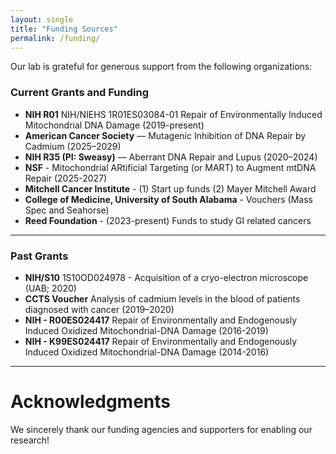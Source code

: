```yaml
---
layout: single
title: "Funding Sources"
permalink: /funding/
---
```


Our lab is grateful for generous support from the following organizations:

### Current Grants and Funding

- **NIH R01** NIH/NIEHS 1R01ES03084-01 Repair of Environmentally Induced Mitochondrial DNA Damage (2019-present)
- **American Cancer Society** — Mutagenic Inhibition of DNA Repair by Cadmium (2025–2029)
- **NIH R35 (PI: Sweasy)** — Aberrant DNA Repair and Lupus (2020–2024)
- **NSF** - Mitochondrial ARtificial Targeting (or MART) to Augment mtDNA Repair (2025-2027)
- **Mitchell Cancer Institute** - (1) Start up funds (2) Mayer Mitchell Award
- **College of Medicine, University of South Alabama** - Vouchers (Mass Spec and Seahorse)
- **Reed Foundation** - (2023-present) Funds to study GI related cancers

---

### Past Grants

- **NIH/S10** 1S10OD024978 - Acquisition of a cryo-electron microscope (UAB; 2020)
- **CCTS Voucher** Analysis of cadmium levels in the blood of patients diagnosed with cancer (2019–2020)
- **NIH - R00ES024417** Repair of Environmentally and Endogenously Induced Oxidized Mitochondrial-DNA Damage (2016-2019)
- **NIH - K99ES024417** Repair of Environmentally and Endogenously Induced Oxidized Mitochondrial-DNA Damage (2014-2016)


---

# Acknowledgments

We sincerely thank our funding agencies and supporters for enabling our research!
